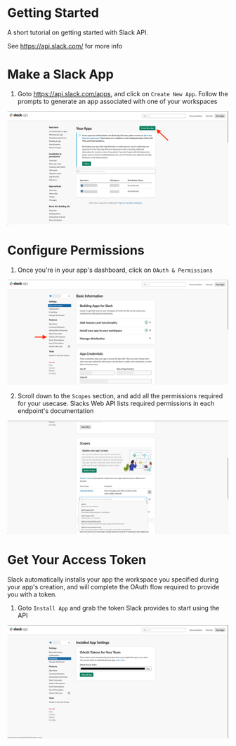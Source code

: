 # Getting Started

A short tutorial on getting started with Slack API.

See https://api.slack.com/ for more info


# Make a Slack App

1. Goto https://api.slack.com/apps, and click on `Create New App`. Follow the
prompts to generate an app associated with one of your workspaces

![](assets/newapp.png)

# Configure Permissions

1. Once you're in your app's dashboard, click on `OAuth & Permissions`

![](assets/gotoOAuth.png)

2. Scroll down to the `Scopes` section, and add all the permissions required
for your usecase. Slacks Web API lists required permissions in each endpoint's
documentation

![](assets/addnewscopes.png)

# Get Your Access Token

Slack automatically installs your app the workspace you specified during your
app's creation, and will complete the OAuth flow required to provide you with
a token.

1. Goto `Install App` and grab the token Slack provides to start using the API

![](assets/gettoken.png)